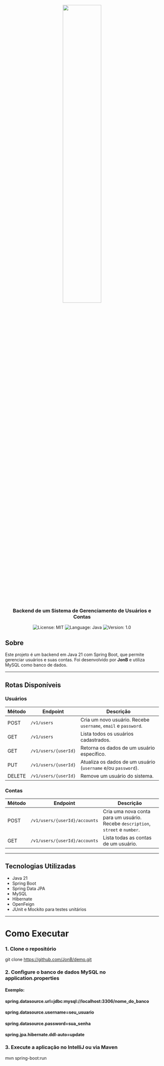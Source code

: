 <p align="center" width="100%">
    <img width="50%" src="https://github.com/JonB/demo/blob/main/images/stock-market.jpg"> 
</p>

<h3 align="center">
  Backend de um Sistema de Gerenciamento de Usuários e Contas
</h3>

<p align="center">
  <img alt="License: MIT" src="https://img.shields.io/badge/license-MIT-%2304D361">
  <img alt="Language: Java" src="https://img.shields.io/badge/language-java-green">
  <img alt="Version: 1.0" src="https://img.shields.io/badge/version-1.0-yellowgreen">
</p>

## Sobre

Este projeto é um backend em Java 21 com Spring Boot, que permite gerenciar usuários e suas contas. Foi desenvolvido por **JonB** e utiliza MySQL como banco de dados.

---

## Rotas Disponíveis

### Usuários

| Método | Endpoint | Descrição |
|--------|----------|-----------|
| POST   | `/v1/users` | Cria um novo usuário. Recebe `username`, `email` e `password`. |
| GET    | `/v1/users` | Lista todos os usuários cadastrados. |
| GET    | `/v1/users/{userId}` | Retorna os dados de um usuário específico. |
| PUT    | `/v1/users/{userId}` | Atualiza os dados de um usuário (`username` e/ou `password`). |
| DELETE | `/v1/users/{userId}` | Remove um usuário do sistema. |

### Contas

| Método | Endpoint | Descrição |
|--------|----------|-----------|
| POST   | `/v1/users/{userId}/accounts` | Cria uma nova conta para um usuário. Recebe `description`, `street` e `number`. |
| GET    | `/v1/users/{userId}/accounts` | Lista todas as contas de um usuário. |

---

## Tecnologias Utilizadas

* Java 21
* Spring Boot
* Spring Data JPA
* MySQL
* Hibernate
* OpenFeign
* JUnit e Mockito para testes unitários

---

# Como Executar

### 1. Clone o repositório
git clone https://github.com/JonB/demo.git

### 2. Configure o banco de dados MySQL no application.properties
####   Exemplo:
####    spring.datasource.url=jdbc:mysql://localhost:3306/nome_do_banco
####    spring.datasource.username=seu_usuario
####    spring.datasource.password=sua_senha
####   spring.jpa.hibernate.ddl-auto=update

### 3. Execute a aplicação no IntelliJ ou via Maven
mvn spring-boot:run
